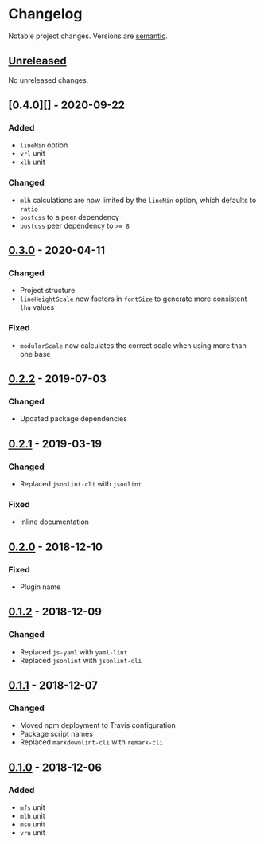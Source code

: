 # Changelog

Notable project changes. Versions are [semantic][].

## [Unreleased][]

No unreleased changes.

## [0.4.0][] - 2020-09-22

### Added
- `lineMin` option
- `vrl` unit
- `xlh` unit

### Changed
- `mlh` calculations are now limited by the `lineMin` option, which defaults to
  `ratio`
- `postcss` to a peer dependency
- `postcss` peer dependency to `>= 8`

## [0.3.0][] - 2020-04-11

### Changed
- Project structure
- `lineHeightScale` now factors in `fontSize` to generate more consistent `lhu`
  values

### Fixed
- `modularScale` now calculates the correct scale when using more than one base

## [0.2.2][] - 2019-07-03

### Changed
- Updated package dependencies

## [0.2.1][] - 2019-03-19

### Changed
- Replaced `jsonlint-cli` with `jsonlint`

### Fixed
- Inline documentation

## [0.2.0][] - 2018-12-10

### Fixed
- Plugin name

## [0.1.2][] - 2018-12-09

### Changed
- Replaced `js-yaml` with `yaml-lint`
- Replaced `jsonlint` with `jsonlint-cli`

## [0.1.1][] - 2018-12-07

### Changed
- Moved npm deployment to Travis configuration
- Package script names
- Replaced `markdownlint-cli` with `remark-cli`

## [0.1.0][] - 2018-12-06

### Added
- `mfs` unit
- `mlh` unit
- `msu` unit
- `vru` unit

[unreleased]: https://github.com/mgsisk/eslint-config/compare/v0.4.0...HEAD
[0.r.0]: https://github.com/mgsisk/eslint-config/compare/v0.3.0...v0.4.0
[0.3.0]: https://github.com/mgsisk/eslint-config/compare/v0.2.2...v0.3.0
[0.2.2]: https://github.com/mgsisk/eslint-config/compare/v0.2.1...v0.2.2
[0.2.1]: https://github.com/mgsisk/eslint-config/compare/v0.2.0...v0.2.1
[0.2.0]: https://github.com/mgsisk/eslint-config/compare/v0.1.2...v0.2.0
[0.1.2]: https://github.com/mgsisk/eslint-config/compare/v0.1.1...v0.1.2
[0.1.1]: https://github.com/mgsisk/eslint-config/compare/v0.1.0...v0.1.1
[0.1.0]: https://github.com/mgsisk/postcss-modular-rhythm/tree/v0.1.0
[semantic]: https://semver.org
